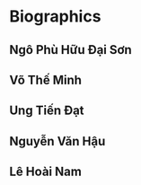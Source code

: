 # Biographics

## Ngô Phù Hữu Đại Sơn

## Võ Thế Minh

## Ung Tiến Đạt

## Nguyễn Văn Hậu

## Lê Hoài Nam

